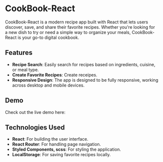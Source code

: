 # CookBook-React

CookBook-React is a modern recipe app built with React that lets users discover, save, and share their favorite recipes. Whether you're looking for a new dish to try or need a simple way to organize your meals, CookBook-React is your go-to digital cookbook.

## Features

- **Recipe Search**: Easily search for recipes based on ingredients, cuisine, or meal type.
- **Create Favorite Recipes**: Create receipes.
- **Responsive Design**: The app is designed to be fully responsive, working across desktop and mobile devices.

## Demo

Check out the live demo here: 

## Technologies Used

- **React**: For building the user interface.
- **React Router**: For handling page navigation.
- **Styled Components, scss**: For styling the application.
- **LocalStorage**: For saving favorite recipes locally.
